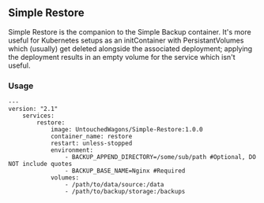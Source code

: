 ## Simple Restore

Simple Restore is the companion to the Simple Backup container. It's more useful for Kubernetes setups as an initContainer with PersistantVolumes which (usually) get deleted alongside the associated deployment; applying the deployment results in an empty volume for the service which isn't useful.

### Usage

    ---
    version: "2.1"
        services:
            restore:
                image: UntouchedWagons/Simple-Restore:1.0.0
                container_name: restore
                restart: unless-stopped
                environment:
                    - BACKUP_APPEND_DIRECTORY=/some/sub/path #Optional, DO NOT include quotes
                    - BACKUP_BASE_NAME=Nginx #Required
                volumes:
                    - /path/to/data/source:/data
                    - /path/to/backup/storage:/backups

